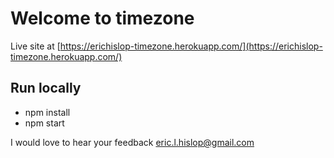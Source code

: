 # Welcome to timezone

Live site at [https://erichislop-timezone.herokuapp.com/](https://erichislop-timezone.herokuapp.com/)

## Run locally

*   npm install
*   npm start

I would love to hear your feedback eric.l.hislop@gmail.com
